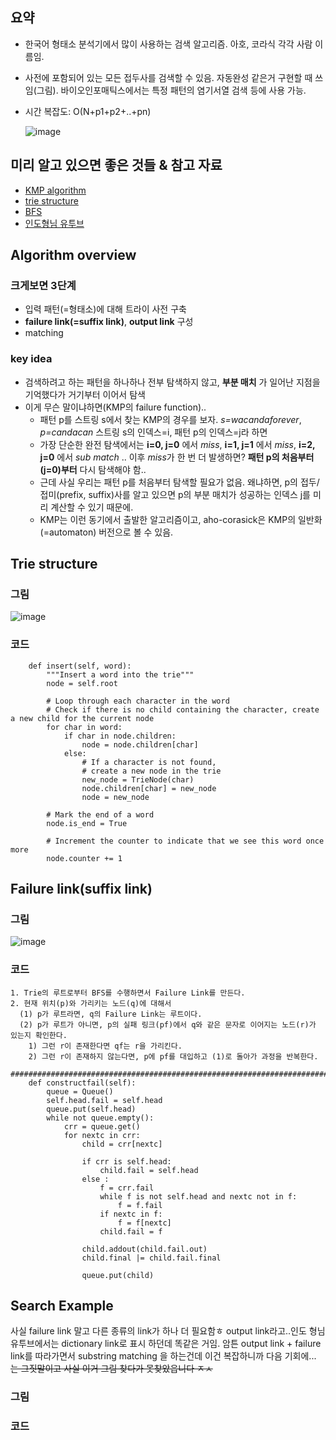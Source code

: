 ## 요약
- 한국어 형태소 분석기에서 많이 사용하는 검색 알고리즘. 아호, 코라식 각각 사람 이름임.
- 사전에 포함되어 있는 모든 접두사를 검색할 수 있음. 자동완성 같은거 구현할 때 쓰임(그림). 바이오인포매틱스에서는 특정 패턴의 염기서열 검색 등에 사용 가능.
- 시간 복잡도: O(N+p1+p2+..+pn)

  ![image](https://github.com/3billionAIstudy/NLP/assets/126950833/89e4ef56-684c-4c2c-a3dc-a2b4c550c42f)

## 미리 알고 있으면 좋은 것들 & 참고 자료
- [KMP algorithm](https://en.wikipedia.org/wiki/Knuth%E2%80%93Morris%E2%80%93Pratt_algorithm)
- [trie structure](https://en.wikipedia.org/wiki/Trie)
- [BFS](https://en.wikipedia.org/wiki/Breadth-first_search)
- [인도형님 유투브](https://www.youtube.com/watch?v=OFKxWFew_L0)
## Algorithm overview
### 크게보면 3단계
- 입력 패턴(=형태소)에 대해 트라이 사전 구축
- **failure link(=suffix link)**, **output link** 구성
- matching
### key idea
- 검색하려고 하는 패턴을 하나하나 전부 탐색하지 않고, **부분 매치** 가 일어난 지점을 기억했다가 거기부터 이어서 탐색
- 이게 무슨 말이냐하면(KMP의 failure function)..
  - 패턴 p를 스트링 s에서 찾는 KMP의 경우를 보자. *s=wacandaforever*, *p=candacan* 스트링 s의 인덱스=i, 패턴 p의 인덱스=j라 하면
  - 가장 단순한 완전 탐색에서는 **i=0, j=0** 에서 *miss*, **i=1, j=1** 에서 *miss*, **i=2, j=0** 에서 *sub match* .. 이후 *miss*가 한 번 더 발생하면? **패턴 p의 처음부터(j=0)부터** 다시 탐색해야 함..
  - 근데 사실 우리는 패턴 p를 처음부터 탐색할 필요가 없음. 왜냐하면, p의 접두/접미(prefix, suffix)사를 알고 있으면 p의 부분 매치가 성공하는 인덱스 j를 미리 계산할 수 있기 때문에.
  - KMP는 이런 동기에서 출발한 알고리즘이고, aho-corasick은 KMP의 일반화(=automaton) 버전으로 볼 수 있음. 
## Trie structure
### 그림
![image](https://github.com/3billionAIstudy/NLP/assets/126950833/2ab7d7e3-3740-4b27-8c64-891b55243f04)
### 코드
```
    def insert(self, word):
        """Insert a word into the trie"""
        node = self.root
        
        # Loop through each character in the word
        # Check if there is no child containing the character, create a new child for the current node
        for char in word:
            if char in node.children:
                node = node.children[char]
            else:
                # If a character is not found,
                # create a new node in the trie
                new_node = TrieNode(char)
                node.children[char] = new_node
                node = new_node
        
        # Mark the end of a word
        node.is_end = True

        # Increment the counter to indicate that we see this word once more
        node.counter += 1
```
## Failure link(suffix link)

### 그림

![image](https://github.com/3billionAIstudy/NLP/assets/126950833/4b82f859-39dc-438b-aaaf-d2243d9c4922)


### 코드
```
1. Trie의 루트로부터 BFS를 수행하면서 Failure Link를 만든다.
2. 현재 위치(p)와 가리키는 노드(q)에 대해서
  (1) p가 루트라면, q의 Failure Link는 루트이다.
  (2) p가 루트가 아니면, p의 실패 링크(pf)에서 q와 같은 문자로 이어지는 노드(r)가 있는지 확인한다.
    1) 그런 r이 존재한다면 qf는 r을 가리킨다.
    2) 그런 r이 존재하지 않는다면, p에 pf를 대입하고 (1)로 돌아가 과정을 반복한다.

############################################################################################
    def constructfail(self):
        queue = Queue()
        self.head.fail = self.head
        queue.put(self.head)
        while not queue.empty():
            crr = queue.get()
            for nextc in crr:
                child = crr[nextc]
                
                if crr is self.head:
                    child.fail = self.head
                else :
                    f = crr.fail
                    while f is not self.head and nextc not in f:
                        f = f.fail
                    if nextc in f:
                        f = f[nextc]
                    child.fail = f
                
                child.addout(child.fail.out)
                child.final |= child.fail.final
                
                queue.put(child)
``` 

## Search Example
사실 failure link 말고 다른 종류의 link가 하나 더 필요함ㅎ
output link라고..인도 형님 유투브에서는 dictionary link로 표시 하던데 똑같은 거임.
암튼 output link + failure link를 따라가면서 substring matching 을 하는건데 이건 복잡하니까 다음 기회에... ~~는 그짓말이고 사실 이거 그림 찾다가 못찾았읍니다 ㅈㅅ~~
### 그림
### 코드







